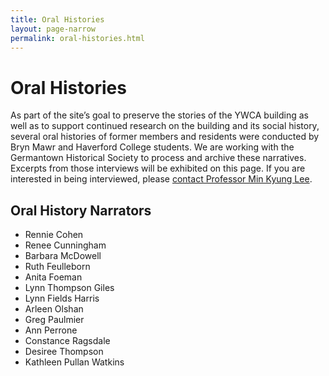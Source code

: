 ```yaml
---
title: Oral Histories
layout: page-narrow
permalink: oral-histories.html
---
```


# Oral Histories

As part of the site’s goal to preserve the stories of the YWCA building as well as to support continued research on the building and its social history, several oral histories of former members and residents were conducted by Bryn Mawr and Haverford College students. We are working with the Germantown Historical Society to process and archive these narratives. Excerpts from those interviews will be exhibited on this page. If you are interested in being interviewed, please [contact Professor Min Kyung Lee](mailto:mlee9@brynmawr.edu).
 

## Oral History Narrators

- Rennie Cohen
- Renee Cunningham
- Barbara McDowell
- Ruth Feulleborn
- Anita Foeman
- Lynn Thompson Giles
- Lynn Fields Harris
- Arleen Olshan
- Greg Paulmier
- Ann Perrone
- Constance Ragsdale
- Desiree Thompson
- Kathleen Pullan Watkins